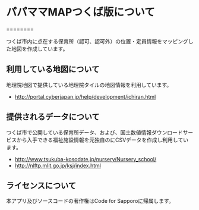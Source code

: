 # パパママMAPつくば版について
========

つくば市内に点在する保育所（認可、認可外）の位置・定員情報をマッピングした地図を作成しています。

## 利用している地図について

地理院地図で提供している地理院タイルの地図情報を利用しています。

- http://portal.cyberjapan.jp/help/development/ichiran.html

## 提供されるデータについて

つくば市で公開している保育所データ、および、国土数値情報ダウンロードサービスから入手できる福祉施設情報を元独自のにCSVデータを作成し利用しています。

- http://www.tsukuba-kosodate.jp/nursery/Nursery_school/
- http://nlftp.mlit.go.jp/ksj/index.html

## ライセンスについて

本アプリ及びソースコードの著作権はCode for Sapporoに帰属します。
